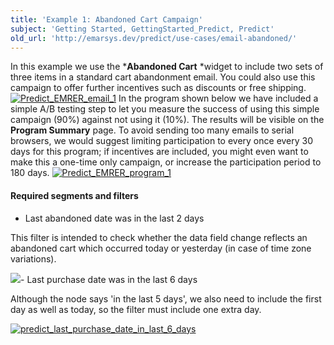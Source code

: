 ```yaml
---
title: 'Example 1: Abandoned Cart Campaign'
subject: 'Getting Started, GettingStarted_Predict, Predict'
old_url: 'http://emarsys.dev/predict/use-cases/email-abandoned/'
---
```


In this example we use the ***Abandoned Cart** *widget to include two sets of three items in a standard cart abandonment email. You could also use this campaign to offer further incentives such as discounts or free shipping. [![Predict_EMRER_email_1](/assets/images/Predict_EMRER_email_1.png)](/assets/images/Predict_EMRER_email_1.png) In the program shown below we have included a simple A/B testing step to let you measure the success of using this simple campaign (90%) against not using it (10%). The results will be visible on the **Program Summary** page. To avoid sending too many emails to serial browsers, we would suggest limiting participation to every once every 30 days for this program; if incentives are included, you might even want to make this a one-time only campaign, or increase the participation period to 180 days. [![Predict_EMRER_program_1](/assets/images/Predict_EMRER_program_1.png)](/assets/images/Predict_EMRER_program_1.png)

#### Required segments and filters

- Last abandoned date was in the last 2 days

This filter is intended to check whether the data field change reflects an abandoned cart which occurred today or yesterday (in case of time zone variations).

[![](/assets/images/Predict_last_abandon_date_in_last_2_days-300x110.png)](/assets/images/Predict_last_abandon_date_in_last_2_days.png)- Last purchase date was in the last 6 days

Although the node says 'in the last 5 days', we also need to include the first day as well as today, so the filter must include one extra day.

[![predict_last_purchase_date_in_last_6_days](/assets/images/predict_last_purchase_date_in_last_6_days-300x112.png)](/assets/images/predict_last_purchase_date_in_last_6_days.png)